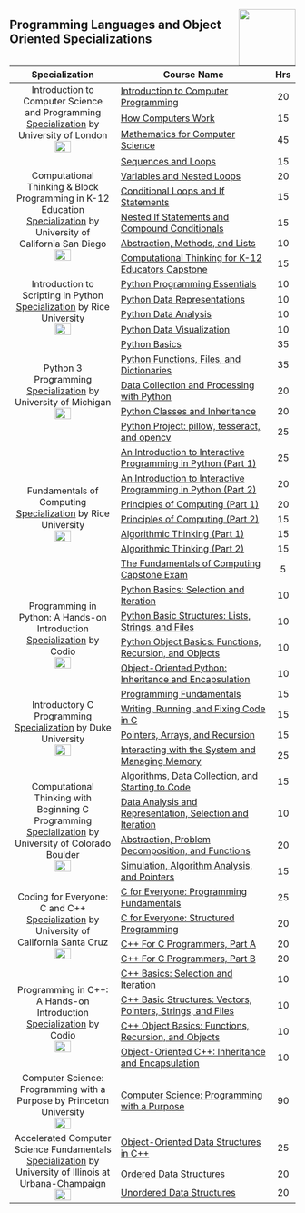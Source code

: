 <img align="right" width="100" src="https://github.com/cs-MohamedAyman/eLearning-Platforms/blob/master/logos/coursera.jpg"></img>

## Programming Languages and Object Oriented Specializations

<table>
    <thead>
        <tr>
            <th width="40%">Specialization</th>
            <th width="60%">Course Name</th>
            <th>Hrs</th>
        </tr>
    </thead>
    <tbody>
            <tr>
                <td rowspan=3 align="center">
Introduction to Computer Science and Programming
<a href="https://www.coursera.org/specializations/introduction-computer-science-programming">Specialization</a> by University of London<br>
<img src="https://github.com/cs-MohamedAyman/eLearning-Platforms/blob/master/Coursera-Specializations/org-logos/university%20of%20london.jpg" width="40%">
                </td>
                <td><a href="https://www.coursera.org/learn/introduction-to-computer-programming">Introduction to Computer Programming</a></td>
                <td align="center">20</td>
            </tr>
            <tr>
                <td><a href="https://www.coursera.org/learn/how-computers-work">How Computers Work</a></td>
                <td align="center">15</td>
            </tr>
            <tr>
                <td><a href="https://www.coursera.org/learn/mathematics-for-computer-science">Mathematics for Computer Science</a></td>
                <td align="center">45</td>
            </tr>
            <tr>
                <td rowspan=6 align="center">
Computational Thinking & Block Programming in K-12 Education
<a href="https://www.coursera.org/specializations/computational-thinking-block-programming-k12-education">Specialization</a> by University of California San Diego<br>
<img src="https://github.com/cs-MohamedAyman/eLearning-Platforms/blob/master/Coursera-Specializations/org-logos/university%20of%20california%20san%20diego.jpg" width="40%">
                </td>
                <td><a href="https://www.coursera.org/learn/computational-thinking-k12-educators-sequences-loops">Sequences and Loops</a></td>
                <td align="center">15</td>
            </tr>
            <tr>
                <td><a href="https://www.coursera.org/learn/block-programming-k12-educators-variables-nested-loops">Variables and Nested Loops</a></td>
                <td align="center">20</td>
            </tr>
            <tr>
                <td><a href="https://www.coursera.org/learn/block-programming-k12-educators-conditional-loops-if-statement">Conditional Loops and If Statements</a></td>
                <td align="center">15</td>
            </tr>
            <tr>
                <td><a href="https://www.coursera.org/learn/block-programming-k12-educators-nested-if-statement-compound-conditionals">Nested If Statements and Compound Conditionals</a></td>
                <td align="center">15</td>
            </tr>
            <tr>
                <td><a href="https://www.coursera.org/learn/block-programming-k12-educators-abstraction-methods">Abstraction, Methods, and Lists</a></td>
                <td align="center">10</td>
            </tr>
            <tr>
                <td><a href="https://www.coursera.org/learn/computational-thinking-k12-educators-capstone">Computational Thinking for K-12 Educators Capstone</a></td>
                <td align="center">15</td>
            </tr>
            <tr>
                <td rowspan=4 align="center">
Introduction to Scripting in Python
<a href="https://www.coursera.org/specializations/introduction-scripting-in-python">Specialization</a> by Rice University<br>
<img src="https://github.com/cs-MohamedAyman/eLearning-Platforms/blob/master/Coursera-Specializations/org-logos/rice%20university.jpg" width="40%">
                </td>
                <td><a href="https://www.coursera.org/learn/python-programming">Python Programming Essentials</a></td>
                <td align="center">10</td>
            </tr>
            <tr>
                <td><a href="https://www.coursera.org/learn/python-representation">Python Data Representations</a></td>
                <td align="center">10</td>
            </tr>
            <tr>
                <td><a href="https://www.coursera.org/learn/python-analysis">Python Data Analysis</a></td>
                <td align="center">10</td>
            </tr>
            <tr>
                <td><a href="https://www.coursera.org/learn/python-visualization">Python Data Visualization</a></td>
                <td align="center">10</td>
            </tr>
            <tr>
                <td rowspan=5 align="center">
Python 3 Programming
<a href="https://www.coursera.org/specializations/python-3-programming">Specialization</a> by University of Michigan<br>
<img src="https://github.com/cs-MohamedAyman/eLearning-Platforms/blob/master/Coursera-Specializations/org-logos/university%20of%20michigan.jpg" width="40%">
                </td>
                <td><a href="https://www.coursera.org/learn/python-basics">Python Basics</a></td>
                <td align="center">35</td>
            </tr>
            <tr>
                <td><a href="https://www.coursera.org/learn/python-functions-files-dictionaries">Python Functions, Files, and Dictionaries</a></td>
                <td align="center">35</td>
            </tr>
            <tr>
                <td><a href="https://www.coursera.org/learn/data-collection-processing-python">Data Collection and Processing with Python</a></td>
                <td align="center">20</td>
            </tr>
            <tr>
                <td><a href="https://www.coursera.org/learn/python-classes-inheritance">Python Classes and Inheritance</a></td>
                <td align="center">20</td>
            </tr>
            <tr>
                <td><a href="https://www.coursera.org/learn/python-project">Python Project: pillow, tesseract, and opencv</a></td>
                <td align="center">25</td>
            </tr>
            <tr>
                <td rowspan=7 align="center">
Fundamentals of Computing
<a href="https://www.coursera.org/specializations/computer-fundamentals">Specialization</a> by Rice University<br>
<img src="https://github.com/cs-MohamedAyman/eLearning-Platforms/blob/master/Coursera-Specializations/org-logos/rice%20university.jpg" width="40%">
                </td>
                <td><a href="https://www.coursera.org/learn/interactive-python-1">An Introduction to Interactive Programming in Python (Part 1)</a></td>
                <td align="center">25</td>
            </tr>
            <tr>
                <td><a href="https://www.coursera.org/learn/interactive-python-2">An Introduction to Interactive Programming in Python (Part 2)</a></td>
                <td align="center">20</td>
            </tr>
            <tr>
                <td><a href="https://www.coursera.org/learn/principles-of-computing-1">Principles of Computing (Part 1)</a></td>
                <td align="center">20</td>
            </tr>
            <tr>
                <td><a href="https://www.coursera.org/learn/principles-of-computing-2">Principles of Computing (Part 2)</a></td>
                <td align="center">15</td>
            </tr>
            <tr>
                <td><a href="https://www.coursera.org/learn/algorithmic-thinking-1">Algorithmic Thinking (Part 1)</a></td>
                <td align="center">15</td>
            </tr>
            <tr>
                <td><a href="https://www.coursera.org/learn/algorithmic-thinking-2">Algorithmic Thinking (Part 2)</a></td>
                <td align="center">15</td>
            </tr>
            <tr>
                <td><a href="https://www.coursera.org/learn/fundamentals-of-computing-capstone">The Fundamentals of Computing Capstone Exam</a></td>
                <td align="center">5</td>
            </tr>
            <tr>
                <td rowspan=4 align="center">
Programming in Python: A Hands-on Introduction
<a href="https://www.coursera.org/specializations/hands-on-python">Specialization</a> by Codio<br>
<img src="https://github.com/cs-MohamedAyman/eLearning-Platforms/blob/master/Coursera-Specializations/org-logos/codio.jpg" width="40%">
                </td>
                <td><a href="https://www.coursera.org/learn/codio-python-basics">Python Basics: Selection and Iteration</a></td>
                <td align="center">10</td>
            </tr>
            <tr>
                <td><a href="https://www.coursera.org/learn/python-basic-structures-lists-strings-and-files">Python Basic Structures: Lists, Strings, and Files</a></td>
                <td align="center">10</td>
            </tr>
            <tr>
                <td><a href="https://www.coursera.org/learn/python-object-basics">Python Object Basics: Functions, Recursion, and Objects</a></td>
                <td align="center">10</td>
            </tr>
            <tr>
                <td><a href="https://www.coursera.org/learn/object-oriented-python">Object-Oriented Python: Inheritance and Encapsulation</a></td>
                <td align="center">10</td>
            </tr>
            <tr>
                <td rowspan=4 align="center">
Introductory C Programming
<a href="https://www.coursera.org/specializations/c-programming">Specialization</a> by Duke University<br>
<img src="https://github.com/cs-MohamedAyman/eLearning-Platforms/blob/master/Coursera-Specializations/org-logos/duke%20university.jpg" width="40%">
                </td>
                <td><a href="https://www.coursera.org/learn/programming-fundamentals">Programming Fundamentals</a></td>
                <td align="center">15</td>
            </tr>
            <tr>
                <td><a href="https://www.coursera.org/learn/writing-running-fixing-code">Writing, Running, and Fixing Code in C</a></td>
                <td align="center">15</td>
            </tr>
            <tr>
                <td><a href="https://www.coursera.org/learn/pointers-arrays-recursion">Pointers, Arrays, and Recursion</a></td>
                <td align="center">15</td>
            </tr>
            <tr>
                <td><a href="https://www.coursera.org/learn/interacting-system-managing-memory">Interacting with the System and Managing Memory</a></td>
                <td align="center">25</td>
            </tr>
            <tr>
                <td rowspan=4 align="center">
Computational Thinking with Beginning C Programming
<a href="https://www.coursera.org/specializations/computational-thinking-c-programming">Specialization</a> by University of Colorado Boulder<br>
<img src="https://github.com/cs-MohamedAyman/eLearning-Platforms/blob/master/Coursera-Specializations/org-logos/university%20of%20colorado%20boulder.jpg" width="40%">
                </td>
                <td><a href="https://www.coursera.org/learn/algorithms-data-collection-code">Algorithms, Data Collection, and Starting to Code</a></td>
                <td align="center">15</td>
            </tr>
            <tr>
                <td><a href="https://www.coursera.org/learn/data-analysis-representation-selection-iteration">Data Analysis and Representation, Selection and Iteration</a></td>
                <td align="center">10</td>
            </tr>
            <tr>
                <td><a href="https://www.coursera.org/learn/abstraction-problem-decomposition-functions">Abstraction, Problem Decomposition, and Functions</a></td>
                <td align="center">20</td>
            </tr>
            <tr>
                <td><a href="https://www.coursera.org/learn/simulation-algorithm-analysis-pointers">Simulation, Algorithm Analysis, and Pointers</a></td>
                <td align="center">15</td>
            </tr>
            <tr>
                <td rowspan=4 align="center">
Coding for Everyone: C and C++
<a href="https://www.coursera.org/specializations/coding-for-everyone">Specialization</a> by University of California Santa Cruz<br>
<img src="https://github.com/cs-MohamedAyman/eLearning-Platforms/blob/master/Coursera-Specializations/org-logos/university%20of%20california%20santa%20cruz.jpg" width="40%">
                </td>
                <td><a href="https://www.coursera.org/learn/c-for-everyone">C for Everyone: Programming Fundamentals</a></td>
                <td align="center">25</td>
            </tr>
            <tr>
                <td><a href="https://www.coursera.org/learn/c-structured-programming">C for Everyone: Structured Programming</a></td>
                <td align="center">20</td>
            </tr>
            <tr>
                <td><a href="https://www.coursera.org/learn/c-plus-plus-a">C++ For C Programmers, Part A</a></td>
                <td align="center">20</td>
            </tr>
            <tr>
                <td><a href="https://www.coursera.org/learn/c-plus-plus-b">C++ For C Programmers, Part B</a></td>
                <td align="center">20</td>
            </tr>
            <tr>
                <td rowspan=4 align="center">
Programming in C++: A Hands-on Introduction
<a href="https://www.coursera.org/specializations/hands-on-cpp">Specialization</a> by Codio<br>
<img src="https://github.com/cs-MohamedAyman/eLearning-Platforms/blob/master/Coursera-Specializations/org-logos/codio.jpg" width="40%">
                </td>
                <td><a href="https://www.coursera.org/learn/codio-cpp-basics">C++ Basics: Selection and Iteration</a></td>
                <td align="center">10</td>
            </tr>
            <tr>
                <td><a href="https://www.coursera.org/learn/cpp-basic-structures-vectors-pointers-strings-and-files">C++ Basic Structures: Vectors, Pointers, Strings, and Files</a></td>
                <td align="center">10</td>
            </tr>
            <tr>
                <td><a href="https://www.coursera.org/learn/cpp-object-basics">C++ Object Basics: Functions, Recursion, and Objects</a></td>
                <td align="center">10</td>
            </tr>
            <tr>
                <td><a href="https://www.coursera.org/learn/object-oriented-cpp">Object-Oriented C++: Inheritance and Encapsulation</a></td>
                <td align="center">10</td>
            </tr>
            <tr>
                <td rowspan=1 align="center">
Computer Science: Programming with a Purpose by Princeton University<br>
<img src="https://github.com/cs-MohamedAyman/eLearning-Platforms/blob/master/Coursera-Specializations/org-logos/princeton%20university.jpg" width="40%">
                </td>
                <td><a href="https://www.coursera.org/learn/cs-programming-java">Computer Science: Programming with a Purpose</a></td>
                <td align="center">90</td>
            </tr>
            <tr>
                <td rowspan=3 align="center">
Accelerated Computer Science Fundamentals
<a href="https://www.coursera.org/specializations/cs-fundamentals">Specialization</a> by University of Illinois at Urbana-Champaign<br>
<img src="https://github.com/cs-MohamedAyman/eLearning-Platforms/blob/master/Coursera-Specializations/org-logos/university%20of%20illinois%20at%20urbana-champaign.jpg" width="40%">
                </td>
                <td><a href="https://www.coursera.org/learn/cs-fundamentals-1">Object-Oriented Data Structures in C++</a></td>
                <td align="center">25</td>
            </tr>
            <tr>
                <td><a href="https://www.coursera.org/learn/cs-fundamentals-2">Ordered Data Structures</a></td>
                <td align="center">20</td>
            </tr>
            <tr>
                <td><a href="https://www.coursera.org/learn/cs-fundamentals-3">Unordered Data Structures</a></td>
                <td align="center">20</td>
            </tr>
    </tbody>
</table>

